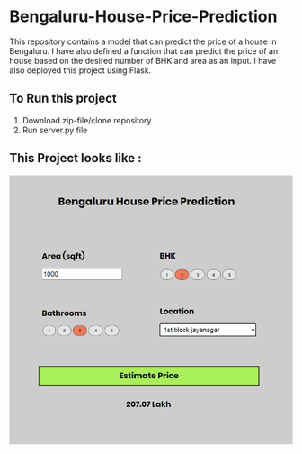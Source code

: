 # Bengaluru-House-Price-Prediction

This repository contains a model that can predict the price of a house in Bengaluru. I have also defined a function that can predict the price of an house based on the desired number of BHK and area as an input.
I have also deployed this project using Flask.

## To Run this project

1. Download zip-file/clone repository
2. Run server.py file

## This Project looks like :

![Demo](https://github.com/gauravsekhri/Bengaluru-House-Price-Prediction/blob/master/demo.png?raw=true)
